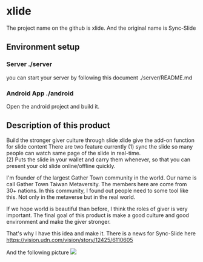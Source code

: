 # xlide
The project name on the github is xlide. 
And the original name is Sync-Slide 


## Environment setup
### Server  ./server 
you can start your server by following this document ./server/README.md
### Android App ./android
Open the android project and build it. 


## Description of this product
Build the stronger giver culture through slide
xlide give the add-on function for slide content
There are two feature currently
(1) sync the slide so many people can watch same page of the slide in real-time.  
(2) Puts the slide in your wallet and carry them whenever, 
so that you can present your old slide online/offline quickly.   


I'm founder of the largest Gather Town community in the world. 
Our name is call Gather Town Taiwan Metaversity. 
The members here are come from 30+ nations. 
In this community, I found out people need to some tool like this. 
Not only in the metaverse but in the real world.


If we hope world is beautiful than before,
I think the roles of giver is very important. 
The final goal of this product is make a good 
culture and good environment and make the giver stronger.


That's why I have this idea and make it.
There is a news for Sync-Slide here
https://vision.udn.com/vision/story/12425/6110605

And the following picture
![](https://i.imgur.com/gpPwK5N.png)



